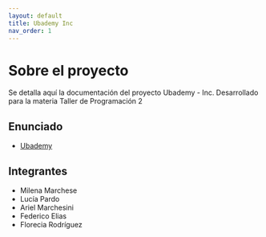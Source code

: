 ```yaml
---
layout: default
title: Ubademy Inc
nav_order: 1
---
```


# Sobre el proyecto

Se detalla aquí la documentación del proyecto Ubademy - Inc. Desarrollado para la materia Taller de Programación 2

## Enunciado

* [Ubademy](https://taller-de-programacion-2.github.io/works/statement/2021/2/tp/enunciado/)

## Integrantes

* Milena Marchese
* Lucía Pardo
* Ariel Marchesini
* Federico Elias
* Florecia Rodríguez